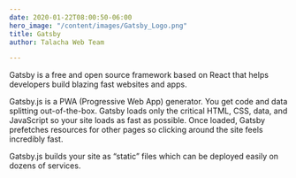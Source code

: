 ```yaml
---
date: 2020-01-22T08:00:50-06:00
hero_image: "/content/images/Gatsby_Logo.png"
title: Gatsby
author: Talacha Web Team

---
```

Gatsby is a free and open source framework based on React that helps developers build blazing fast websites and apps. 

Gatsby.js is a PWA (Progressive Web App) generator. You get code and data splitting out-of-the-box. Gatsby loads only the critical HTML, CSS, data, and JavaScript so your site loads as fast as possible. Once loaded, Gatsby prefetches resources for other pages so clicking around the site feels incredibly fast.

Gatsby.js builds your site as “static” files which can be deployed easily on dozens of services.